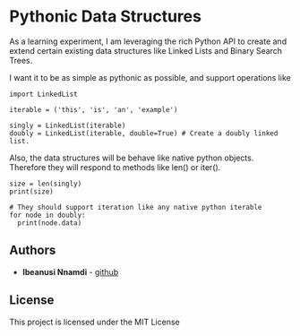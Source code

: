 # Pythonic Data Structures

As a learning experiment, I am leveraging the rich Python API to create and extend certain existing data structures like Linked Lists and Binary Search Trees.

I want it to be as simple as pythonic as possible, and support operations like

```
import LinkedList

iterable = ('this', 'is', 'an', 'example')

singly = LinkedList(iterable)
doubly = LinkedList(iterable, double=True) # Create a doubly linked list.
```

Also,  the data structures will be behave like native python objects. Therefore they will respond to methods like len() or iter().
```
size = len(singly)
print(size)

# They should support iteration like any native python iterable
for node in doubly:
  print(node.data)
```

## Authors

* **Ibeanusi Nnamdi** - [github](https://github.com/nnamdiib)

## License

This project is licensed under the MIT License
